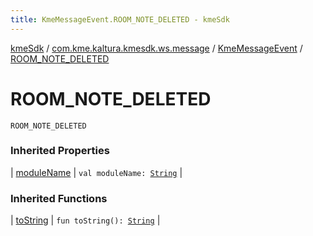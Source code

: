 ```yaml
---
title: KmeMessageEvent.ROOM_NOTE_DELETED - kmeSdk
---
```


[kmeSdk](../../index.html) / [com.kme.kaltura.kmesdk.ws.message](../index.html) / [KmeMessageEvent](index.html) / [ROOM_NOTE_DELETED](./-r-o-o-m_-n-o-t-e_-d-e-l-e-t-e-d.html)

# ROOM_NOTE_DELETED

`ROOM_NOTE_DELETED`

### Inherited Properties

| [moduleName](module-name.html) | `val moduleName: `[`String`](https://kotlinlang.org/api/latest/jvm/stdlib/kotlin/-string/index.html) |

### Inherited Functions

| [toString](to-string.html) | `fun toString(): `[`String`](https://kotlinlang.org/api/latest/jvm/stdlib/kotlin/-string/index.html) |

